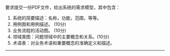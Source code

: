 要求提交一份PDF文件，给出系统的需求模型，其中包含：
1. 系统的简要描述：名称，功能，范围，等等。
2. 用例图和用例描述。 (10分)
3. 业务流程的活动图。 (10分)
4. 领域类图：问题领域中的主要概念和关系。(10分)
5. 术语表：对业务术语和重要概念的准确定义和描述。


---

